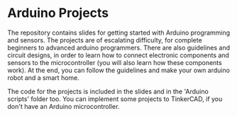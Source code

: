 # Arduino Projects

The repository contains slides for getting started with Arduino programming and sensors. The projects are of escalating difficulty, for complete beginners to advanced arduino programmers.
There are also guidelines and circuit designs, in order to learn how to connect electronic components and sensors to the microcontroller (you will also learn how these components work). 
At the end, you can follow the guidelines and make your own arduino robot and a smart home.

The code for the projects is included in the slides and in the 'Arduino scripts' folder too.
You can implement some projects to TinkerCAD, if you don't have an Arduino microcontroller.
